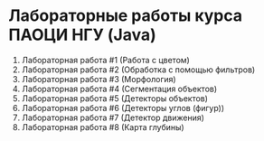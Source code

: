 # Лабораторные работы курса ПАОЦИ НГУ (Java)
1. Лабораторная работа #1 (Работа с цветом)
2. Лабораторная работа #2 (Обработка с помощью фильтров)
3. Лабораторная работа #3 (Морфология)
4. Лабораторная работа #4 (Сегментация объектов)
5. Лабораторная работа #5 (Детекторы объектов)
6. Лабораторная работа #6 (Детекторы углов (фигур))
7. Лабораторная работа #7 (Детектор движения)
7. Лабораторная работа #8 (Карта глубины)
